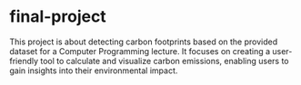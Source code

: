 # final-project
This project is about detecting carbon footprints based on the provided dataset for a Computer Programming lecture. It focuses on creating a user-friendly tool to calculate and visualize carbon emissions, enabling users to gain insights into their environmental impact.
